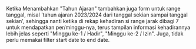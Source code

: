 Ketika Menambahkan "Tahun Ajaran" tambahkan juga form untuk range tanggal, misal 'tahun ajaran 2023/2024 dari tanggal sekian sampai tanggal sekian', sehingga nanti ketika di rekap kehadiran si range jarak dibagi 7 untuk mendapatkan per/minggu-nya, terus tampilan informasi kehadirannya lebih jelas seperti "Minggu ke-1 / Hadir", "Minggu ke-2 / Izin". Juga, tidak perlu memakai filter start date to end date.
